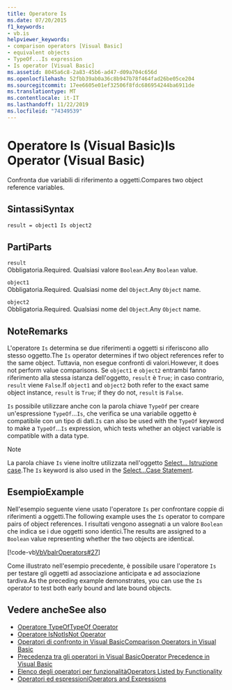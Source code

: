 ```yaml
---
title: Operatore Is
ms.date: 07/20/2015
f1_keywords:
- vb.is
helpviewer_keywords:
- comparison operators [Visual Basic]
- equivalent objects
- TypeOf...Is expression
- Is operator [Visual Basic]
ms.assetid: 8045a6c8-2a83-45b6-ad47-d09a704c656d
ms.openlocfilehash: 52fbb39ab0a36c8b947b78f464fad26be05ce204
ms.sourcegitcommit: 17ee6605e01ef32506f8fdc686954244ba6911de
ms.translationtype: MT
ms.contentlocale: it-IT
ms.lasthandoff: 11/22/2019
ms.locfileid: "74349539"
---
```

# <a name="is-operator-visual-basic"></a><span data-ttu-id="d337b-102">Operatore Is (Visual Basic)</span><span class="sxs-lookup"><span data-stu-id="d337b-102">Is Operator (Visual Basic)</span></span>
<span data-ttu-id="d337b-103">Confronta due variabili di riferimento a oggetti.</span><span class="sxs-lookup"><span data-stu-id="d337b-103">Compares two object reference variables.</span></span>  
  
## <a name="syntax"></a><span data-ttu-id="d337b-104">Sintassi</span><span class="sxs-lookup"><span data-stu-id="d337b-104">Syntax</span></span>  
  
```vb  
result = object1 Is object2  
```  
  
## <a name="parts"></a><span data-ttu-id="d337b-105">Parti</span><span class="sxs-lookup"><span data-stu-id="d337b-105">Parts</span></span>  
 `result`  
 <span data-ttu-id="d337b-106">Obbligatoria.</span><span class="sxs-lookup"><span data-stu-id="d337b-106">Required.</span></span> <span data-ttu-id="d337b-107">Qualsiasi valore `Boolean`.</span><span class="sxs-lookup"><span data-stu-id="d337b-107">Any `Boolean` value.</span></span>  
  
 `object1`  
 <span data-ttu-id="d337b-108">Obbligatoria.</span><span class="sxs-lookup"><span data-stu-id="d337b-108">Required.</span></span> <span data-ttu-id="d337b-109">Qualsiasi nome del `Object`.</span><span class="sxs-lookup"><span data-stu-id="d337b-109">Any `Object` name.</span></span>  
  
 `object2`  
 <span data-ttu-id="d337b-110">Obbligatoria.</span><span class="sxs-lookup"><span data-stu-id="d337b-110">Required.</span></span> <span data-ttu-id="d337b-111">Qualsiasi nome del `Object`.</span><span class="sxs-lookup"><span data-stu-id="d337b-111">Any `Object` name.</span></span>  
  
## <a name="remarks"></a><span data-ttu-id="d337b-112">Note</span><span class="sxs-lookup"><span data-stu-id="d337b-112">Remarks</span></span>  
 <span data-ttu-id="d337b-113">L'operatore `Is` determina se due riferimenti a oggetti si riferiscono allo stesso oggetto.</span><span class="sxs-lookup"><span data-stu-id="d337b-113">The `Is` operator determines if two object references refer to the same object.</span></span> <span data-ttu-id="d337b-114">Tuttavia, non esegue confronti di valori.</span><span class="sxs-lookup"><span data-stu-id="d337b-114">However, it does not perform value comparisons.</span></span> <span data-ttu-id="d337b-115">Se `object1` e `object2` entrambi fanno riferimento alla stessa istanza dell'oggetto, `result` è `True`; in caso contrario, `result` viene `False`.</span><span class="sxs-lookup"><span data-stu-id="d337b-115">If `object1` and `object2` both refer to the exact same object instance, `result` is `True`; if they do not, `result` is `False`.</span></span>  
  
 <span data-ttu-id="d337b-116">`Is` possibile utilizzare anche con la parola chiave `TypeOf` per creare un'espressione `TypeOf`...`Is`, che verifica se una variabile oggetto è compatibile con un tipo di dati.</span><span class="sxs-lookup"><span data-stu-id="d337b-116">`Is` can also be used with the `TypeOf` keyword to make a `TypeOf`...`Is` expression, which tests whether an object variable is compatible with a data type.</span></span>  
  
> [!NOTE]
> <span data-ttu-id="d337b-117">La parola chiave `Is` viene inoltre utilizzata nell'oggetto [Select... Istruzione case](../../../visual-basic/language-reference/statements/select-case-statement.md).</span><span class="sxs-lookup"><span data-stu-id="d337b-117">The `Is` keyword is also used in the [Select...Case Statement](../../../visual-basic/language-reference/statements/select-case-statement.md).</span></span>  
  
## <a name="example"></a><span data-ttu-id="d337b-118">Esempio</span><span class="sxs-lookup"><span data-stu-id="d337b-118">Example</span></span>  
 <span data-ttu-id="d337b-119">Nell'esempio seguente viene usato l'operatore `Is` per confrontare coppie di riferimenti a oggetti.</span><span class="sxs-lookup"><span data-stu-id="d337b-119">The following example uses the `Is` operator to compare pairs of object references.</span></span> <span data-ttu-id="d337b-120">I risultati vengono assegnati a un valore `Boolean` che indica se i due oggetti sono identici.</span><span class="sxs-lookup"><span data-stu-id="d337b-120">The results are assigned to a `Boolean` value representing whether the two objects are identical.</span></span>  
  
 [!code-vb[VbVbalrOperators#27](~/samples/snippets/visualbasic/VS_Snippets_VBCSharp/VbVbalrOperators/VB/Class1.vb#27)]  
  
 <span data-ttu-id="d337b-121">Come illustrato nell'esempio precedente, è possibile usare l'operatore `Is` per testare gli oggetti ad associazione anticipata e ad associazione tardiva.</span><span class="sxs-lookup"><span data-stu-id="d337b-121">As the preceding example demonstrates, you can use the `Is` operator to test both early bound and late bound objects.</span></span>  
  
## <a name="see-also"></a><span data-ttu-id="d337b-122">Vedere anche</span><span class="sxs-lookup"><span data-stu-id="d337b-122">See also</span></span>

- [<span data-ttu-id="d337b-123">Operatore TypeOf</span><span class="sxs-lookup"><span data-stu-id="d337b-123">TypeOf Operator</span></span>](../../../visual-basic/language-reference/operators/typeof-operator.md)
- [<span data-ttu-id="d337b-124">Operatore IsNot</span><span class="sxs-lookup"><span data-stu-id="d337b-124">IsNot Operator</span></span>](../../../visual-basic/language-reference/operators/isnot-operator.md)
- [<span data-ttu-id="d337b-125">Operatori di confronto in Visual Basic</span><span class="sxs-lookup"><span data-stu-id="d337b-125">Comparison Operators in Visual Basic</span></span>](../../../visual-basic/programming-guide/language-features/operators-and-expressions/comparison-operators.md)
- [<span data-ttu-id="d337b-126">Precedenza tra gli operatori in Visual Basic</span><span class="sxs-lookup"><span data-stu-id="d337b-126">Operator Precedence in Visual Basic</span></span>](../../../visual-basic/language-reference/operators/operator-precedence.md)
- [<span data-ttu-id="d337b-127">Elenco degli operatori per funzionalità</span><span class="sxs-lookup"><span data-stu-id="d337b-127">Operators Listed by Functionality</span></span>](../../../visual-basic/language-reference/operators/operators-listed-by-functionality.md)
- [<span data-ttu-id="d337b-128">Operatori ed espressioni</span><span class="sxs-lookup"><span data-stu-id="d337b-128">Operators and Expressions</span></span>](../../../visual-basic/programming-guide/language-features/operators-and-expressions/index.md)
